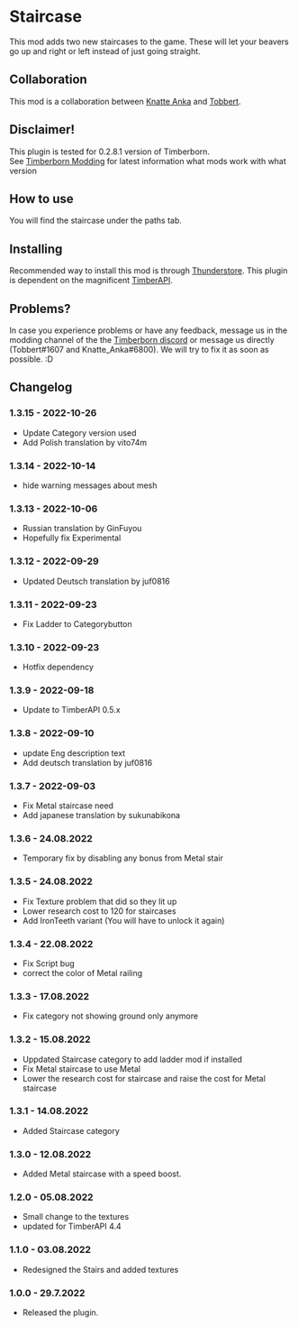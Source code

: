 # Staircase

This mod adds two new staircases to the game. These will let your beavers go up and right or left instead of just going straight.

## Collaboration

This mod is a collaboration between [Knatte Anka](https://github.com/KnatteAnka) and [Tobbert](https://github.com/TobbyTheBobby).

## Disclaimer!

This plugin is tested for 0.2.8.1 version of Timberborn.  
See [Timberborn Modding](https://docs.google.com/spreadsheets/d/15juA0Fl6ZjbYmoNTg_vjMophBvtjMz8YNUI_KmNdtdg/edit?usp=sharing) for latest information what mods work with what version


## How to use

You will find the staircase under the paths tab. 

## Installing

Recommended way to install this mod is through [Thunderstore](https://timberborn.thunderstore.io/). This plugin is dependent on the magnificent [TimberAPI](https://github.com/Timberborn-Modding-Central/TimberAPI).

## Problems?

In case you experience problems or have any feedback, message us in the modding channel of the the [Timberborn discord](https://discord.gg/mfbBF4cWpX) or message us directly (Tobbert#1607 and Knatte_Anka#6800). We will try to fix it as soon as possible. :D

## Changelog

### 1.3.15 - 2022-10-26

- Update Category version used
- Add Polish translation by vito74m

### 1.3.14 - 2022-10-14

- hide warning messages about mesh

### 1.3.13 - 2022-10-06

- Russian translation by GinFuyou
- Hopefully fix Experimental

### 1.3.12 - 2022-09-29

- Updated Deutsch translation by juf0816

### 1.3.11 - 2022-09-23

- Fix Ladder to Categorybutton

### 1.3.10 - 2022-09-23

- Hotfix dependency

### 1.3.9 - 2022-09-18

- Update to TimberAPI 0.5.x

### 1.3.8 - 2022-09-10

- update Eng description text
- Add deutsch translation by juf0816

### 1.3.7 - 2022-09-03
- Fix Metal staircase need
- Add japanese translation by sukunabikona

### 1.3.6 - 24.08.2022  

- Temporary fix by disabling any bonus from Metal stair

### 1.3.5 - 24.08.2022  

- Fix Texture problem that did so they lit up
- Lower research cost to 120 for staircases
- Add IronTeeth variant (You will have to unlock it again)


### 1.3.4 - 22.08.2022
- Fix Script bug
- correct the color of Metal railing

### 1.3.3 - 17.08.2022
- Fix category not showing ground only anymore

### 1.3.2 - 15.08.2022
- Uppdated Staircase category to add ladder mod if installed
- Fix Metal staircase to use Metal
- Lower the research cost for staircase and raise the cost for Metal staircase  

### 1.3.1 - 14.08.2022
- Added Staircase category


### 1.3.0 - 12.08.2022
- Added Metal staircase with a speed boost.

### 1.2.0 - 05.08.2022
- Small change to the textures
- updated for TimberAPI 4.4

### 1.1.0 - 03.08.2022
- Redesigned the Stairs and added textures

### 1.0.0 - 29.7.2022

- Released the plugin.
